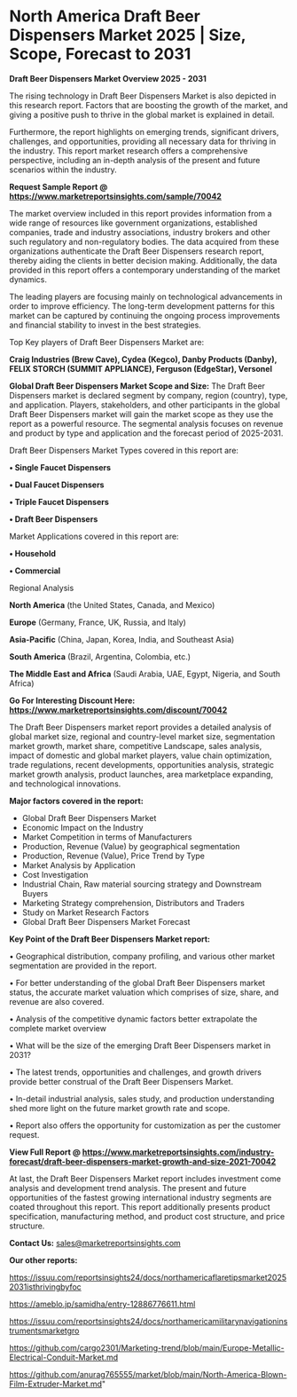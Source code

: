 # North America Draft Beer Dispensers Market 2025 | Size, Scope, Forecast to 2031

<Strong> Draft Beer Dispensers Market Overview 2025 - 2031</strong>

The rising technology in Draft Beer Dispensers Market is also depicted in this research report. Factors that are boosting the growth of the market, and giving a positive push to thrive in the global market is explained in detail.

Furthermore, the report highlights on emerging trends, significant drivers, challenges, and opportunities, providing all necessary data for thriving in the industry. This report market research offers a comprehensive perspective, including an in-depth analysis of the present and future scenarios within the industry.

<strong>Request Sample Report @ <a href=https://www.marketreportsinsights.com/sample/70042>https://www.marketreportsinsights.com/sample/70042</a></strong>

The market overview included in this report provides information from a wide range of resources like government organizations, established companies, trade and industry associations, industry brokers and other such regulatory and non-regulatory bodies. The data acquired from these organizations authenticate the Draft Beer Dispensers research report, thereby aiding the clients in better decision making. Additionally, the data provided in this report offers a contemporary understanding of the market dynamics.

The leading players are focusing mainly on technological advancements in order to improve efficiency. The long-term development patterns for this market can be captured by continuing the ongoing process improvements and financial stability to invest in the best strategies.

Top Key players of Draft Beer Dispensers Market are:

<strong>Craig Industries (Brew Cave), Cydea (Kegco), Danby Products (Danby), FELIX STORCH (SUMMIT APPLIANCE), Ferguson (EdgeStar), Versonel</strong>

<strong><b>Global Draft Beer Dispensers Market Scope and Size:</b></strong>
The Draft Beer Dispensers market is declared segment by company, region (country), type, and application. Players, stakeholders, and other participants in the global Draft Beer Dispensers market will gain the market scope as they use the report as a powerful resource. The segmental analysis focuses on revenue and product by type and application and the forecast period of 2025-2031.

Draft Beer Dispensers Market Types covered in this report are:

<strong>• Single Faucet Dispensers

• Dual Faucet Dispensers

• Triple Faucet Dispensers

• Draft Beer Dispensers</strong>

Market Applications covered in this report are:

<strong>• Household

• Commercial</strong> 

Regional Analysis

<strong>North America</strong> (the United States, Canada, and Mexico)

<strong>Europe</strong> (Germany, France, UK, Russia, and Italy)

<strong>Asia-Pacific</strong> (China, Japan, Korea, India, and Southeast Asia)

<strong>South America</strong> (Brazil, Argentina, Colombia, etc.)

<strong>The Middle East and Africa</strong> (Saudi Arabia, UAE, Egypt, Nigeria, and South Africa)

<strong>Go For Interesting Discount Here: <a href=https://www.marketreportsinsights.com/discount/70042>https://www.marketreportsinsights.com/discount/70042</a></strong>

The Draft Beer Dispensers market report provides a detailed analysis of global market size, regional and country-level market size, segmentation market growth, market share, competitive Landscape, sales analysis, impact of domestic and global market players, value chain optimization, trade regulations, recent developments, opportunities analysis, strategic market growth analysis, product launches, area marketplace expanding, and technological innovations.

<strong><b>Major factors covered in the report:</b></strong>
<ul>
  <li>Global Draft Beer Dispensers Market </li>
  <li>Economic Impact on the Industry</li>
  <li>Market Competition in terms of Manufacturers</li>
  <li>Production, Revenue (Value) by geographical segmentation</li>
  <li>Production, Revenue (Value), Price Trend by Type</li>
  <li>Market Analysis by Application</li>
  <li>Cost Investigation</li>
  <li>Industrial Chain, Raw material sourcing strategy and Downstream Buyers</li>
  <li>Marketing Strategy comprehension, Distributors and Traders</li>
  <li>Study on Market Research Factors</li>
  <li>Global Draft Beer Dispensers Market Forecast</li>
</ul>

<strong><b>Key Point of the Draft Beer Dispensers Market report:</b></strong>

• Geographical distribution, company profiling, and various other market segmentation are provided in the report.

• For better understanding of the global Draft Beer Dispensers market status, the accurate market valuation which comprises of size, share, and revenue are also covered.

• Analysis of the competitive dynamic factors better extrapolate the complete market overview

• What will be the size of the emerging Draft Beer Dispensers market in 2031?

• The latest trends, opportunities and challenges, and growth drivers provide better construal of the Draft Beer Dispensers Market.

• In-detail industrial analysis, sales study, and production understanding shed more light on the future market growth rate and scope.

• Report also offers the opportunity for customization as per the customer request.

<strong><b>View Full Report @ <a href=https://www.marketreportsinsights.com/industry-forecast/draft-beer-dispensers-market-growth-and-size-2021-70042>https://www.marketreportsinsights.com/industry-forecast/draft-beer-dispensers-market-growth-and-size-2021-70042</a></b></strong>


At last, the Draft Beer Dispensers Market report includes investment come analysis and development trend analysis. The present and future opportunities of the fastest growing international industry segments are coated throughout this report. This report additionally presents product specification, manufacturing method, and product cost structure, and price structure.

<strong>Contact Us:</strong>
sales@marketreportsinsights.com

<strong>Our other reports:</strong>

<a href=https://issuu.com/reportsinsights24/docs/northamericaflaretipsmarket20252031isthrivingbyfoc>https://issuu.com/reportsinsights24/docs/northamericaflaretipsmarket20252031isthrivingbyfoc</a>

<a href=https://ameblo.jp/samidha/entry-12886776611.html>https://ameblo.jp/samidha/entry-12886776611.html</a>

<a href=https://issuu.com/reportsinsights24/docs/northamericamilitarynavigationinstrumentsmarketgro>https://issuu.com/reportsinsights24/docs/northamericamilitarynavigationinstrumentsmarketgro</a>

<a href=https://github.com/cargo2301/Marketing-trend/blob/main/Europe-Metallic-Electrical-Conduit-Market.md>https://github.com/cargo2301/Marketing-trend/blob/main/Europe-Metallic-Electrical-Conduit-Market.md</a>

<a href=https://github.com/anurag765555/market/blob/main/North-America-Blown-Film-Extruder-Market.md>https://github.com/anurag765555/market/blob/main/North-America-Blown-Film-Extruder-Market.md</a>"
